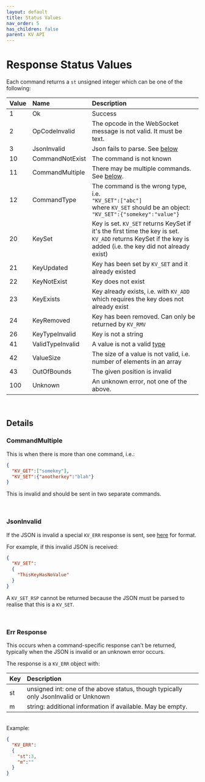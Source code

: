 ```yaml
---
layout: default
title: Status Values
nav_order: 5
has_children: false
parent: KV API
---
```


# Response Status Values

Each command returns a `st` unsigned integer which can be one of the following:


| Value                 | Name      | Description   |
|:---                   |:---       |:---           |
| 1   | Ok                | Success   |
| 2   | OpCodeInvalid     | The opcode in the WebSocket message is not valid. It must be text. |
| 3   | JsonInvalid       | Json fails to parse. See [below](#jsoninvalid) |
| 10  | CommandNotExist   | The command is not known |
| 11  | CommandMultiple   | There may be multiple commands. See [below](#commandmultiple).  |
| 12  | CommandType       | The command is the wrong type, i.e. <br/> `"KV_SET":["abc"]` <br/> where `KV_SET` should be an object: <br/> `"KV_SET":{"somekey":"value"}` |
| 20  | KeySet            | Key is set. `KV_SET` returns KeySet if it's the first time the key is set. <br /> `KV_ADD` returns KeySet if the key is added (i.e. the key did not already exist) |
| 21  | KeyUpdated        | Key has been set by `KV_SET` and it already existed |
| 22  | KeyNotExist       | Key does not exist |
| 23  | KeyExists         | Key already exists, i.e. with `KV_ADD` which requires the key does not already exist |
| 24  | KeyRemoved        | Key has been removed. Can only be returned by `KV_RMV` |
| 26  | KeyTypeInvalid    | Key is not a string |
| 41  | ValidTypeInvalid  | A value is not a valid [type](keyvalues.md#value-types) |
| 42  | ValueSize         | The size of a value is not valid, i.e. number of elements in an array  |
| 43  | OutOfBounds       | The given position is invalid |
| 100 | Unknown           | An unknown error, not one of the above. |



<br/>

## Details

### CommandMultiple
This is when there is more than one command, i.e.:

```json
{
  "KV_GET":["somekey"],
  "KV_SET":{"anotherkey":"blah"}
}
```

This is invalid and should be sent in two separate commands.


<br/>

### JsonInvalid
If the JSON is invalid a special `KV_ERR` response is sent, see [here](#err-response) for format.

For example, if this invalid JSON is received:

```json
{
  "KV_SET":
  {
    "ThisKeyHasNoValue"
  }
}
```

A `KV_SET_RSP` cannot be returned because the JSON must be parsed to realise that this is a `KV_SET`.

<br/>

### Err Response
This occurs when a command-specific response can't be returned, typically when the JSON is invalid or an unknown error occurs.

The response is a `KV_ERR` object with:

| Key | Description   |
|:--- |:---           |
| st  | unsigned int: one of the above status, though typically only JsonInvalid or Unknown |
| m   | string: additional information if available. May be empty. |

<br/>
Example:

```json
{
  "KV_ERR":
  {
    "st":3,
    "m":""
  }
}
```